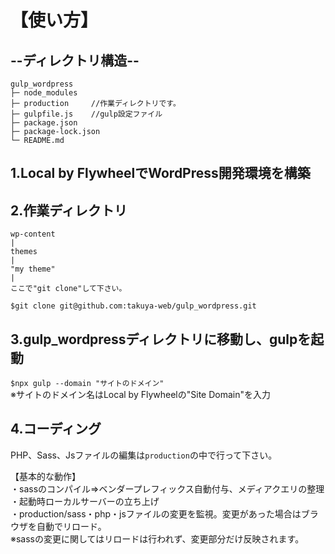 # 【使い方】

## --ディレクトリ構造--

```
gulp_wordpress
├─ node_modules
├─ production     //作業ディレクトリです。
├─ gulpfile.js    //gulp設定ファイル
├─ package.json
├─ package-lock.json
└─ README.md
```

## 1.Local by FlywheelでWordPress開発環境を構築

## 2.作業ディレクトリ
    wp-content
    |
    themes
    |
    "my theme"
    |
    ここで"git clone"して下さい。
  ``` $git clone git@github.com:takuya-web/gulp_wordpress.git ```

## 3.gulp_wordpressディレクトリに移動し、gulpを起動
``` $npx gulp --domain "サイトのドメイン" ```  
※サイトのドメイン名はLocal by Flywheelの"Site Domain"を入力

## 4.コーディング
PHP、Sass、Jsファイルの編集は```production```の中で行って下さい。

【基本的な動作】  
・sassのコンパイル=>ベンダープレフィックス自動付与、メディアクエリの整理  
・起動時ローカルサーバーの立ち上げ  
・production/sass・php・jsファイルの変更を監視。変更があった場合はブラウザを自動でリロード。  
※sassの変更に関してはリロードは行われず、変更部分だけ反映されます。